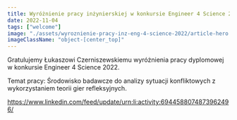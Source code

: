 ```yaml
---
title: Wyróżnienie pracy inżynierskiej w konkursie Engineer 4 Science 2022
date: 2022-11-04
tags: ["welcome"]
image: "./assets/wyroznienie-pracy-inz-eng-4-science-2022/article-hero.jpeg"
imageClassName: "object-[center_top]"
---
```


Gratulujemy Łukaszowi Czerniszewskiemu wyróżnienia pracy dyplomowej w konkursie Engineer 4 Science 2022.

Temat pracy: Środowisko badawcze do analizy sytuacji konfliktowych z wykorzystaniem teorii gier refleksyjnych.

<a href="https://www.linkedin.com/feed/update/urn:li:activity:6944588074873962496/" style="word-break: break-all;">
https://www.linkedin.com/feed/update/urn:li:activity:6944588074873962496/
</a>
